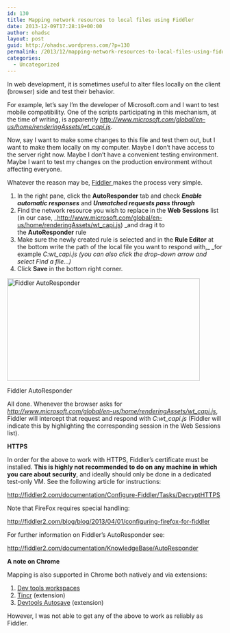 ```yaml
---
id: 130
title: Mapping network resources to local files using Fiddler
date: 2013-12-09T17:28:19+00:00
author: ohadsc
layout: post
guid: http://ohadsc.wordpress.com/?p=130
permalink: /2013/12/mapping-network-resources-to-local-files-using-fiddler/
categories:
  - Uncategorized
---
```

In web development, it is sometimes useful to alter files locally on the client (browser) side and test their behavior.

For example, let&#8217;s say I&#8217;m the developer of Microsoft.com and I want to test mobile compatibility. One of the scripts participating in this mechanism, at the time of writing, is apparently _http://www.microsoft.com/global/en-us/home/renderingAssets/wt_capi.js_.

Now, say I want to make some changes to this file and test them out, but I want to make them locally on my computer. Maybe I don&#8217;t have access to the server right now. Maybe I don&#8217;t have a convenient testing environment. Maybe I want to test my changes on the production environment without affecting everyone.

Whatever the reason may be, <a href="http://fiddler2.com/" target="_blank">Fiddler </a>makes the process very simple.

  1. In the right pane, click the **AutoResponder** tab and check **_Enable automatic responses_** and **_Unmatched requests pass through_**
  2. Find the network resource you wish to replace in the **Web Sessions** list (in our case, _http://www.microsoft.com/global/en-us/home/renderingAssets/wt_capi.js) _and drag it to the **AutoResponder** rule
  3. Make sure the newly created rule is selected and in the **Rule Editor** at the bottom write the path of the local file you want to respond with,_ _for example _C:wt_capi.js (you can also click the drop-down arrow and select _Find a file&#8230;)__
  4. Click **Save** in the bottom right corner.<figure id="attachment_134" style="width: 450px" class="wp-caption alignnone">

<a href="http://ohadsoft8.azurewebsites.net/wp-content/uploads/2013/12/fiddler.png" rel="lightbox[130]"><img class="size-full wp-image-134" alt="Fiddler AutoResponder" src="http://ohadsoft8.azurewebsites.net/wp-content/uploads/2013/12/fiddler.png" width="450" height="239" srcset="https://www.ohadsoft.com/wp-content/uploads/2013/12/fiddler.png 1646w, https://www.ohadsoft.com/wp-content/uploads/2013/12/fiddler-300x159.png 300w, https://www.ohadsoft.com/wp-content/uploads/2013/12/fiddler-1024x544.png 1024w, https://www.ohadsoft.com/wp-content/uploads/2013/12/fiddler-1200x638.png 1200w" sizes="(max-width: 450px) 85vw, 450px" /></a><figcaption class="wp-caption-text">Fiddler AutoResponder</figcaption></figure> 

All done. Whenever the browser asks for _http://www.microsoft.com/global/en-us/home/renderingAssets/wt_capi.js_, Fiddler will intercept that request and respond with _C:wt_capi.js_ (Fiddler will indicate this by highlighting the corresponding session in the Web Sessions list).

**HTTPS**

In order for the above to work with HTTPS, Fiddler&#8217;s certificate must be installed. **This is highly not recommended to do on any machine in which you care about security**, and ideally should only be done in a dedicated test-only VM. See the following article for instructions:

<http://fiddler2.com/documentation/Configure-Fiddler/Tasks/DecryptHTTPS>

Note that FireFox requires special handling:

<http://fiddler2.com/blog/blog/2013/04/01/configuring-firefox-for-fiddler>

For further information on Fiddler&#8217;s AutoResponder see:

<http://fiddler2.com/documentation/KnowledgeBase/AutoResponder>

**A note on Chrome**

Mapping is also supported in Chrome both natively and via extensions:

  1. <a title="Workspaces" href="http://www.html5rocks.com/en/tutorials/developertools/revolutions2013/" target="_blank">Dev tools workspaces</a>
  2. <a title="Tincr" href="http://tin.cr/" target="_blank">Tincr</a> (extension)
  3. <a href="https://github.com/NV/chrome-devtools-autosave" target="_blank">Devtools Autosave</a> (extension)

However, I was not able to get any of the above to work as reliably as Fiddler.